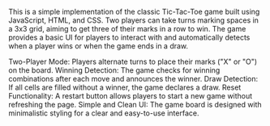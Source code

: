 This is a simple implementation of the classic Tic-Tac-Toe game built using JavaScript, HTML, and CSS. Two players can take turns marking spaces in a 3x3 grid, aiming to get three of their marks in a row to win. The game provides a basic UI for players to interact with and automatically detects when a player wins or when the game ends in a draw.

Two-Player Mode: Players alternate turns to place their marks ("X" or "O") on the board.
Winning Detection: The game checks for winning combinations after each move and announces the winner.
Draw Detection: If all cells are filled without a winner, the game declares a draw.
Reset Functionality: A restart button allows players to start a new game without refreshing the page.
Simple and Clean UI: The game board is designed with minimalistic styling for a clear and easy-to-use interface.
